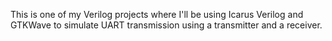 This is one of my Verilog projects where I'll be using Icarus Verilog and GTKWave to simulate UART transmission using a transmitter and a receiver.
